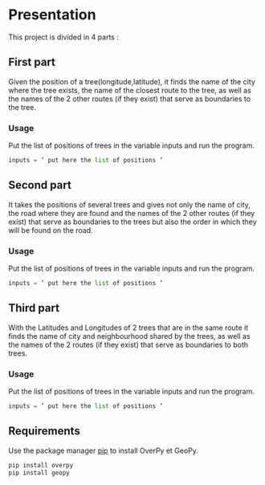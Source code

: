 # Presentation

This project is divided in 4 parts :

## First part     
Given the position of a tree(longitude,latitude), it finds the name of the city where the tree exists, the name of the closest route to the tree, as well as the names of the 2 other routes (if they exist) that serve as boundaries to the tree.

### Usage
Put the list of positions of trees in the variable inputs and run the program.
```python
inputs = ’ put here the list of positions ‘
```

## Second part

It takes the positions of several trees and gives not only the name of city, the road where they are found and the names of the 2 other routes (if they exist) that serve as boundaries to the trees but also the order in which they will be found on the road.

### Usage
Put the list of positions of trees in the variable inputs and run the program.
```python
inputs = ’ put here the list of positions ‘
```

## Third part
With the Latitudes and Longitudes of 2 trees that are in the same route it finds the name of city and neighbourhood shared by the trees, as well as the names of the 2 routes (if they exist) that serve as boundaries to both trees.

### Usage
Put the list of positions of trees in the variable inputs and run the program.
```python
inputs = ’ put here the list of positions ‘
```

## Requirements

Use the package manager [pip](https://pip.pypa.io/en/stable/) to install OverPy et GeoPy.

```bash
pip install overpy
pip install geopy
```
